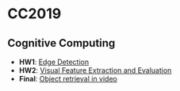 # CC2019
## Cognitive Computing
* **HW1**: [Edge Detection](https://github.com/Andychen3558/CC2019/tree/master/hw1)
* **HW2**: [Visual Feature Extraction and Evaluation](https://github.com/Andychen3558/CC2019/tree/master/hw2)
* **Final**: [Object retrieval in video](https://github.com/Andychen3558/CC2019_final)
